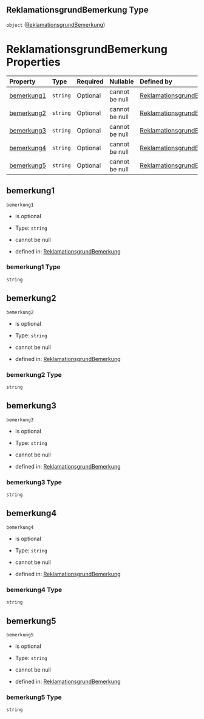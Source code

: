 ## ReklamationsgrundBemerkung Type

`object` ([ReklamationsgrundBemerkung](reklamationsgrundbemerkung.md))

# ReklamationsgrundBemerkung Properties

| Property                  | Type     | Required | Nullable       | Defined by                                                                                                                                                                                                                        |
| :------------------------ | :------- | :------- | :------------- | :-------------------------------------------------------------------------------------------------------------------------------------------------------------------------------------------------------------------------------- |
| [bemerkung1](#bemerkung1) | `string` | Optional | cannot be null | [ReklamationsgrundBemerkung](reklamationsgrundbemerkung-properties-bemerkung1.md "https://raw.githubusercontent.com/conuti-gmbh/bo4e-schema/master/schemas/v1/com/ReklamationsgrundBemerkung.schema.json#/properties/bemerkung1") |
| [bemerkung2](#bemerkung2) | `string` | Optional | cannot be null | [ReklamationsgrundBemerkung](reklamationsgrundbemerkung-properties-bemerkung2.md "https://raw.githubusercontent.com/conuti-gmbh/bo4e-schema/master/schemas/v1/com/ReklamationsgrundBemerkung.schema.json#/properties/bemerkung2") |
| [bemerkung3](#bemerkung3) | `string` | Optional | cannot be null | [ReklamationsgrundBemerkung](reklamationsgrundbemerkung-properties-bemerkung3.md "https://raw.githubusercontent.com/conuti-gmbh/bo4e-schema/master/schemas/v1/com/ReklamationsgrundBemerkung.schema.json#/properties/bemerkung3") |
| [bemerkung4](#bemerkung4) | `string` | Optional | cannot be null | [ReklamationsgrundBemerkung](reklamationsgrundbemerkung-properties-bemerkung4.md "https://raw.githubusercontent.com/conuti-gmbh/bo4e-schema/master/schemas/v1/com/ReklamationsgrundBemerkung.schema.json#/properties/bemerkung4") |
| [bemerkung5](#bemerkung5) | `string` | Optional | cannot be null | [ReklamationsgrundBemerkung](reklamationsgrundbemerkung-properties-bemerkung5.md "https://raw.githubusercontent.com/conuti-gmbh/bo4e-schema/master/schemas/v1/com/ReklamationsgrundBemerkung.schema.json#/properties/bemerkung5") |

## bemerkung1



`bemerkung1`

*   is optional

*   Type: `string`

*   cannot be null

*   defined in: [ReklamationsgrundBemerkung](reklamationsgrundbemerkung-properties-bemerkung1.md "https://raw.githubusercontent.com/conuti-gmbh/bo4e-schema/master/schemas/v1/com/ReklamationsgrundBemerkung.schema.json#/properties/bemerkung1")

### bemerkung1 Type

`string`

## bemerkung2



`bemerkung2`

*   is optional

*   Type: `string`

*   cannot be null

*   defined in: [ReklamationsgrundBemerkung](reklamationsgrundbemerkung-properties-bemerkung2.md "https://raw.githubusercontent.com/conuti-gmbh/bo4e-schema/master/schemas/v1/com/ReklamationsgrundBemerkung.schema.json#/properties/bemerkung2")

### bemerkung2 Type

`string`

## bemerkung3



`bemerkung3`

*   is optional

*   Type: `string`

*   cannot be null

*   defined in: [ReklamationsgrundBemerkung](reklamationsgrundbemerkung-properties-bemerkung3.md "https://raw.githubusercontent.com/conuti-gmbh/bo4e-schema/master/schemas/v1/com/ReklamationsgrundBemerkung.schema.json#/properties/bemerkung3")

### bemerkung3 Type

`string`

## bemerkung4



`bemerkung4`

*   is optional

*   Type: `string`

*   cannot be null

*   defined in: [ReklamationsgrundBemerkung](reklamationsgrundbemerkung-properties-bemerkung4.md "https://raw.githubusercontent.com/conuti-gmbh/bo4e-schema/master/schemas/v1/com/ReklamationsgrundBemerkung.schema.json#/properties/bemerkung4")

### bemerkung4 Type

`string`

## bemerkung5



`bemerkung5`

*   is optional

*   Type: `string`

*   cannot be null

*   defined in: [ReklamationsgrundBemerkung](reklamationsgrundbemerkung-properties-bemerkung5.md "https://raw.githubusercontent.com/conuti-gmbh/bo4e-schema/master/schemas/v1/com/ReklamationsgrundBemerkung.schema.json#/properties/bemerkung5")

### bemerkung5 Type

`string`
